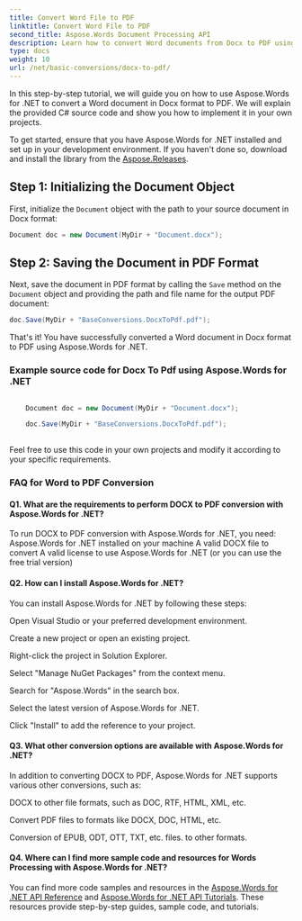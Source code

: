 ```yaml
---
title: Convert Word File to PDF
linktitle: Convert Word File to PDF
second_title: Aspose.Words Document Processing API
description: Learn how to convert Word documents from Docx to PDF using Aspose.Words for .NET. Step-by-step tutorial with example source code.
type: docs
weight: 10
url: /net/basic-conversions/docx-to-pdf/
---
```


In this step-by-step tutorial, we will guide you on how to use Aspose.Words for .NET to convert a Word document in Docx format to PDF. We will explain the provided C# source code and show you how to implement it in your own projects.

To get started, ensure that you have Aspose.Words for .NET installed and set up in your development environment. If you haven't done so, download and install the library from the [Aspose.Releases](https://releases.aspose.com/words/net/).

## Step 1: Initializing the Document Object

First, initialize the `Document` object with the path to your source document in Docx format:

```csharp
Document doc = new Document(MyDir + "Document.docx");
```

## Step 2: Saving the Document in PDF Format

Next, save the document in PDF format by calling the `Save` method on the `Document` object and providing the path and file name for the output PDF document:

```csharp
doc.Save(MyDir + "BaseConversions.DocxToPdf.pdf");
```

That's it! You have successfully converted a Word document in Docx format to PDF using Aspose.Words for .NET.

### Example source code for Docx To Pdf using Aspose.Words for .NET

```csharp

	Document doc = new Document(MyDir + "Document.docx");

	doc.Save(MyDir + "BaseConversions.DocxToPdf.pdf");
	
```

Feel free to use this code in your own projects and modify it according to your specific requirements.

### FAQ for Word to PDF Conversion

#### Q1. What are the requirements to perform DOCX to PDF conversion with Aspose.Words for .NET?
To run DOCX to PDF conversion with Aspose.Words for .NET, you need:
Aspose.Words for .NET installed on your machine
A valid DOCX file to convert
A valid license to use Aspose.Words for .NET (or you can use the free trial version)

#### Q2. How can I install Aspose.Words for .NET?
You can install Aspose.Words for .NET by following these steps:

Open Visual Studio or your preferred development environment.

Create a new project or open an existing project.

Right-click the project in Solution Explorer.

Select "Manage NuGet Packages" from the context menu.

Search for "Aspose.Words" in the search box.

Select the latest version of Aspose.Words for .NET.

Click "Install" to add the reference to your project.

#### Q3. What other conversion options are available with Aspose.Words for .NET?
In addition to converting DOCX to PDF, Aspose.Words for .NET supports various other conversions, such as:

DOCX to other file formats, such as DOC, RTF, HTML, XML, etc.

Convert PDF files to formats like DOCX, DOC, HTML, etc.

Conversion of EPUB, ODT, OTT, TXT, etc. files. to other formats.


#### Q4. Where can I find more sample code and resources for Words Processing with Aspose.Words for .NET?
You can find more code samples and resources in the [Aspose.Words for .NET API Reference](https://reference.aspose.com/words/net/) and [Aspose.Words for .NET API Tutorials](https://reference.aspose.com/tutorials/words/net/). These resources provide step-by-step guides, sample code, and tutorials.